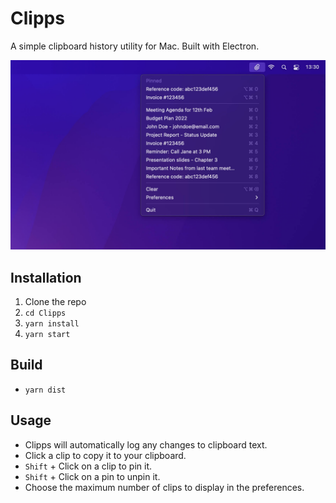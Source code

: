 # Clipps

A simple clipboard history utility for Mac. Built with Electron.

![Screenshot](./docs/assets/screenshot.jpg?raw=true)

## Installation

1. Clone the repo
2. `cd Clipps`
3. `yarn install`
4. `yarn start`

## Build
- `yarn dist`

## Usage
- Clipps will automatically log any changes to clipboard text.
- Click a clip to copy it to your clipboard.
- `Shift` + Click on a clip to pin it.
- `Shift` + Click on a pin to unpin it.
- Choose the maximum number of clips to display in the preferences.